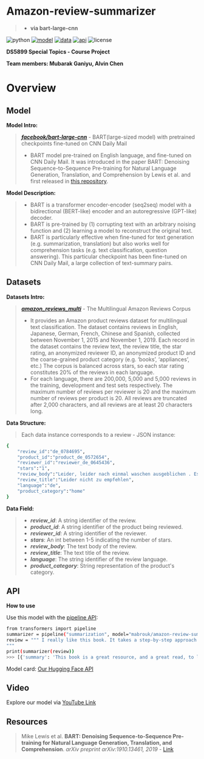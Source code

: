 # Amazon-review-summarizer
> - **via bart-large-cnn**

![python](https://img.shields.io/badge/Python-3.9.0%2B-blue)
[![model](https://img.shields.io/badge/Model%20-%20bart%20large-lightblue)]([https://huggingface.co/mabrouk/amazon-review-summarizer-bart](https://huggingface.co/facebook/bart-large-cnn?text=The+tower+is+324+metres+%281%2C063+ft%29+tall%2C+about+the+same+height+as+an+81-storey+building%2C+and+the+tallest+structure+in+Paris.+Its+base+is+square%2C+measuring+125+metres+%28410+ft%29+on+each+side.+During+its+construction%2C+the+Eiffel+Tower+surpassed+the+Washington+Monument+to+become+the+tallest+man-made+structure+in+the+world%2C+a+title+it+held+for+41+years+until+the+Chrysler+Building+in+New+York+City+was+finished+in+1930.+It+was+the+first+structure+to+reach+a+height+of+300+metres.+Due+to+the+addition+of+a+broadcasting+aerial+at+the+top+of+the+tower+in+1957%2C+it+is+now+taller+than+the+Chrysler+Building+by+5.2+metres+%2817+ft%29.+Excluding+transmitters%2C+the+Eiffel+Tower+is+the+second+tallest+free-standing+structure+in+France+after+the+Millau+Viaduct.))
[![data](https://img.shields.io/badge/Datasets-%20Amazon%20Review%20Corpus-orange)](https://huggingface.co/datasets/amazon_reviews_multi)
[![api](https://img.shields.io/badge/API-%20Amazon%20Review%20Summarizer-yellow)](https://huggingface.co/mabrouk/amazon-review-summarizer-bart)
![license](https://img.shields.io/badge/license-MIT-lightgreen)

**DS5899 Special Topics  - Course Project** 

**Team members: Mubarak Ganiyu, Alvin Chen**

# Overview
## Model
**Model Intro:** 
> **[_facebook/bart-large-cnn_](https://huggingface.co/facebook/bart-large-cnn?text=The+tower+is+324+metres+%281%2C063+ft%29+tall%2C+about+the+same+height+as+an+81-storey+building%2C+and+the+tallest+structure+in+Paris.+Its+base+is+square%2C+measuring+125+metres+%28410+ft%29+on+each+side.+During+its+construction%2C+the+Eiffel+Tower+surpassed+the+Washington+Monument+to+become+the+tallest+man-made+structure+in+the+world%2C+a+title+it+held+for+41+years+until+the+Chrysler+Building+in+New+York+City+was+finished+in+1930.+It+was+the+first+structure+to+reach+a+height+of+300+metres.+Due+to+the+addition+of+a+broadcasting+aerial+at+the+top+of+the+tower+in+1957%2C+it+is+now+taller+than+the+Chrysler+Building+by+5.2+metres+%2817+ft%29.+Excluding+transmitters%2C+the+Eiffel+Tower+is+the+second+tallest+free-standing+structure+in+France+after+the+Millau+Viaduct.)** - BART(large-sized model) with pretrained checkpoints fine-tuned on CNN Daily Mail
> - BART model pre-trained on English language, and fine-tuned on CNN Daily Mail. It was introduced in the paper BART: Denoising Sequence-to-Sequence Pre-training for Natural Language Generation, Translation, and Comprehension by Lewis et al. and first released in [this repository](https://github.com/pytorch/fairseq/tree/master/examples/bart).

**Model Description:**
> - BART is a transformer encoder-encoder (seq2seq) model with a bidirectional (BERT-like) encoder and an autoregressive (GPT-like) decoder. 
> - BART is pre-trained by (1) corrupting text with an arbitrary noising function and (2) learning a model to reconstruct the original text.
> - BART is particularly effective when fine-tuned for text generation (e.g. summarization, translation) but also works well for comprehension tasks (e.g. text classification, question answering). This particular checkpoint has been fine-tuned on CNN Daily Mail, a large collection of text-summary pairs.

## Datasets
**Datasets Intro:**
> **[_amazon_reviews_multi_](https://huggingface.co/datasets/amazon_reviews_multi)** - The Multilingual Amazon Reviews Corpus
> - It provides an Amazon product reviews dataset for multilingual text classification. The dataset contains reviews in English, Japanese, German, French, Chinese and Spanish, collected between November 1, 2015 and November 1, 2019. Each record in the dataset contains the review text, the review title, the star rating, an anonymized reviewer ID, an anonymized product ID and the coarse-grained product category (e.g. ‘books’, ‘appliances’, etc.) The corpus is balanced across stars, so each star rating constitutes 20% of the reviews in each language.
> - For each language, there are 200,000, 5,000 and 5,000 reviews in the training, development and test sets respectively. The maximum number of reviews per reviewer is 20 and the maximum number of reviews per product is 20. All reviews are truncated after 2,000 characters, and all reviews are at least 20 characters long.

**Data Structure:**
> Each data instance corresponds to a review - JSON instance:
```bash
{
    "review_id":"de_0784695",
    "product_id":"product_de_0572654",
    "reviewer_id":"reviewer_de_0645436",
    "stars":"1",
    "review_body":"Leider, leider nach einmal waschen ausgeblichen . Es sieht super h\u00fcbsch aus , nur leider stinkt es ganz schrecklich und ein Waschgang in der Maschine ist notwendig ! Nach einem mal waschen sah es aus als w\u00e4re es 10 Jahre alt und hatte 1000 e von Waschg\u00e4ngen hinter sich :( echt schade !",
    "review_title":"Leider nicht zu empfehlen",
    "language":"de",
    "product_category":"home"
}

```

**Data Field:**
> - _**review_id**_: A string identifier of the review.
> - _**product_id**_: A string identifier of the product being reviewed.
> - _**reviewer_id**:_ A string identifier of the reviewer.
> - _**stars**_: An int between 1-5 indicating the number of stars.
> - _**review_body**_: The text body of the review.
> - _**review_title**_: The text title of the review.
> - _**language**_: The string identifier of the review language.
> - _**product_category**_: String representation of the product's category.

## API
**How to use**

Use this model with the [pipeline API](https://huggingface.co/transformers/main_classes/pipelines.html):
```bash
from transformers import pipeline
summarizer = pipeline("summarization", model="mabrouk/amazon-review-summarizer-bart")
review = """ I really like this book. It takes a step-by-step approach to introduce the reader to the IBM Q Experience, to the basics underlying quantum computing, and to the reality of the noise involved in the current machines. This introduction is technical and shows the user how to use the IBM system either directly through the GUI on their website or by running Python code on one's own machine. The text provides examples of small exercises to try and stimulates ideas of new things to try. The IBM Q Exp Qiskit software modules are identified and introduced - Terra, Aer, Ignis, and Aqua, as well as the backends that one can choose to do the computing. The book ends with two great chapters on quantum algorithms.
"""
print(summarizer(review))
>>> [{'summary': 'This book is a great resource, and a great read, to learn about quantum and start writing your first programs, or to brush up on your programming skills. I loved that there is a quiz at the end of every chapter so you can check and see how...'}]
```

Model card: [Our Hugging Face API](https://huggingface.co/mabrouk/amazon-review-summarizer-bart)

## Video
Explore our model via [YouTube Link](https://youtu.be/v7L6HpE_WTQ)

## Resources
> Mike Lewis et al. **BART: Denoising Sequence-to-Sequence Pre-training for Natural Language Generation, Translation, and Comprehension**. *arXiv preprint arXiv:1910.13461, 2019* - [Link](https://arxiv.org/abs/1910.13461)



